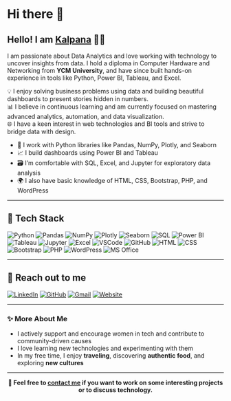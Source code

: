 # Hi there 👋

## Hello! I am [Kalpana](https://www.linkedin.com/in/skalpana/) 👩‍💻

I am passionate about Data Analytics and love working with technology to uncover insights from data. I hold a diploma in Computer Hardware and Networking from **YCM University**, and have since built hands-on experience in tools like Python, Power BI, Tableau, and Excel.

💡 I enjoy solving business problems using data and building beautiful dashboards to present stories hidden in numbers.  
📊 I believe in continuous learning and am currently focused on mastering advanced analytics, automation, and data visualization.  
🌐 I have a keen interest in web technologies and BI tools and strive to bridge data with design.

- 🔧 I work with Python libraries like Pandas, NumPy, Plotly, and Seaborn  
- 📈 I build dashboards using Power BI and Tableau  
- 🗃 I’m comfortable with SQL, Excel, and Jupyter for exploratory data analysis  
- 🌍 I also have basic knowledge of HTML, CSS, Bootstrap, PHP, and WordPress

---

## 🧰 Tech Stack

![Python](https://img.shields.io/badge/Python-3776AB?style=flat-square&logo=python)
![Pandas](https://img.shields.io/badge/Pandas-150458?style=flat-square&logo=pandas)
![NumPy](https://img.shields.io/badge/Numpy-013243?style=flat-square&logo=numpy)
![Plotly](https://img.shields.io/badge/Plotly-3F4F75?style=flat-square&logo=plotly)
![Seaborn](https://img.shields.io/badge/Seaborn-lightblue?style=flat-square)
![SQL](https://img.shields.io/badge/SQL-4479A1?style=flat-square&logo=mysql)
![Power BI](https://img.shields.io/badge/Power--BI-F2C811?style=flat-square&logo=powerbi)
![Tableau](https://img.shields.io/badge/Tableau-E97627?style=flat-square&logo=tableau)
![Jupyter](https://img.shields.io/badge/Jupyter-F37626?style=flat-square&logo=jupyter)
![Excel](https://img.shields.io/badge/Microsoft_Excel-217346?style=flat-square&logo=microsoft-excel)
![VSCode](https://img.shields.io/badge/VSCode-007ACC?style=flat-square&logo=visual-studio-code)
![GitHub](https://img.shields.io/badge/GitHub-181717?style=flat-square&logo=github)
![HTML](https://img.shields.io/badge/HTML-E34F26?style=flat-square&logo=html5)
![CSS](https://img.shields.io/badge/CSS-1572B6?style=flat-square&logo=css3)
![Bootstrap](https://img.shields.io/badge/Bootstrap-7952B3?style=flat-square&logo=bootstrap)
![PHP](https://img.shields.io/badge/PHP-777BB4?style=flat-square&logo=php)
![WordPress](https://img.shields.io/badge/WordPress-21759B?style=flat-square&logo=wordpress)
![MS Office](https://img.shields.io/badge/Microsoft--Office-D83B01?style=flat-square&logo=microsoft-office)

---

## 🔗 Reach out to me

<p>
  <a href="https://www.linkedin.com/in/skalpana/" target="_blank"><img alt="LinkedIn" src="https://img.shields.io/badge/LinkedIn-blue?style=for-the-badge&logo=linkedin"></a>
  <a href="https://github.com/kalpana-da" target="_blank"><img alt="GitHub" src="https://img.shields.io/badge/GitHub-black?style=for-the-badge&logo=github"></a>
  <a href="mailto:mailatkalpanaa@gmail.com" target="_blank"><img alt="Gmail" src="https://img.shields.io/badge/Gmail-D14836?style=for-the-badge&logo=gmail"></a>
  <a href="https://go1digital.com" target="_blank"><img alt="Website" src="https://img.shields.io/badge/Go1digital.com-000000?style=for-the-badge&logo=google-chrome"></a>
</p>

---

### ✨ More About Me

- I actively support and encourage women in tech and contribute to community-driven causes  
- I love learning new technologies and experimenting with them  
- In my free time, I enjoy **traveling**, discovering **authentic food**, and exploring **new cultures**

---

<div align="center">

**💌 Feel free to [contact me](mailto:mailatkalpanaa@gmail.com) if you want to work on some interesting projects or to discuss technology.**

</div>
